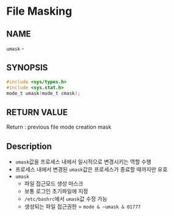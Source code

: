 # File Masking
## NAME
`umask` -
## SYNOPSIS
```c
#include <sys/types.h>
#include <sys.stat.h>
mode_t umask(mode_t cmask);
```
## RETURN VALUE
Return : previous file mode creation mask
## Description
* `umask`값을 프로세스 내에서 일시적으로 변경시키는 역할 수행
* 프로세스 내에서 변경된 `umask`값은 프로세스가 종료할 때까지만 유효
* `umask`
	* 파일 접근모드 생성 마스크
	* 보통 로그인 초기파일에 지정
	* `/etc/bashrc`에서 `umask`값 수정 가능
	* 생성되는 파일 접근권한 = `mode & ~umask & 01777`
